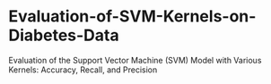 # Evaluation-of-SVM-Kernels-on-Diabetes-Data
Evaluation of the Support Vector Machine (SVM) Model with Various Kernels: Accuracy, Recall, and Precision
